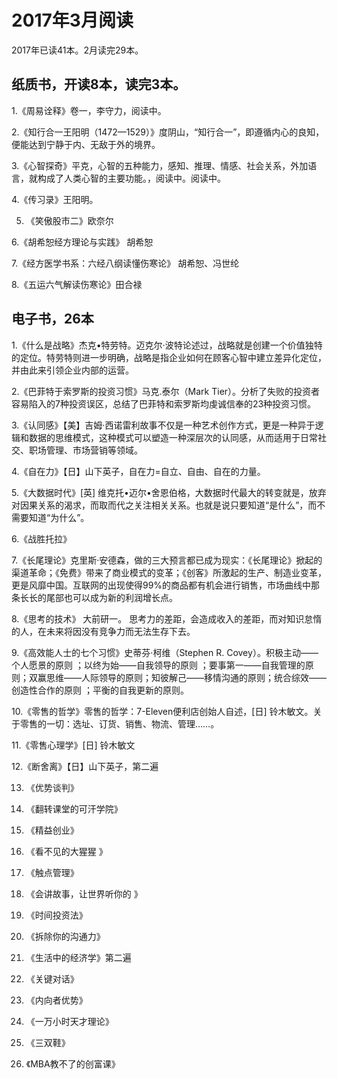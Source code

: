 # 2017年3月阅读 #

2017年已读41本。2月读完29本。

## 纸质书，开读8本，读完3本。 ##

1.《周易诠释》卷一，李守力，阅读中。

2.《知行合一王阳明（1472—1529）》度阴山，“知行合一”，即遵循内心的良知，便能达到宁静于内、无敌于外的境界。

3.《心智探奇》平克，心智的五种能力，感知、推理、情感、社会关系，外加语言，就构成了人类心智的主要功能。，阅读中。阅读中。

4.《传习录》王阳明。

5. 《笑傲股市二》欧奈尔

6.《胡希恕经方理论与实践》 胡希恕

7.《经方医学书系：六经八纲读懂伤寒论》 胡希恕、冯世纶

8.《五运六气解读伤寒论》田合禄

## 电子书，26本 ##

1.《什么是战略》杰克•特劳特。迈克尔·波特论述过，战略就是创建一个价值独特的定位。特劳特则进一步明确，战略是指企业如何在顾客心智中建立差异化定位，并由此来引领企业内部的运营。

2.《巴菲特于索罗斯的投资习惯》马克.泰尔（Mark Tier）。分析了失败的投资者容易陷入的7种投资误区，总结了巴菲特和索罗斯均虔诚信奉的23种投资习惯。

3.《认同感》【美】吉姆·西诺雷利故事不仅是一种艺术创作方式，更是一种异于逻辑和数据的思维模式，这种模式可以塑造一种深层次的认同感，从而适用于日常社交、职场管理、市场营销等领域。

4.《自在力》【日】山下英子，自在力=自立、自由、自在的力量。

5.《大数据时代》[英] 维克托•迈尔•舍恩伯格，大数据时代最大的转变就是，放弃对因果关系的渴求，而取而代之关注相关关系。也就是说只要知道“是什么”，而不需要知道“为什么”。

6.《战胜托拉》

7.《长尾理论》克里斯·安德森，做的三大预言都已成为现实：《长尾理论》掀起的渠道革命；《免费》带来了商业模式的变革；《创客》所激起的生产、制造业变革，更是风靡中国。互联网的出现使得99%的商品都有机会进行销售，市场曲线中那条长长的尾部也可以成为新的利润增长点。

8.《思考的技术》 大前研一。 思考力的差距，会造成收入的差距，而对知识怠惰的人，在未来将因没有竞争力而无法生存下去。

9.《高效能人士的七个习惯》史蒂芬·柯维（Stephen R. Covey）。积极主动——个人愿景的原则 ；以终为始——自我领导的原则 ；要事第一——自我管理的原则；双赢思维——人际领导的原则；知彼解己——移情沟通的原则；统合综效——创造性合作的原则 ；平衡的自我更新的原则。

10.《零售的哲学》零售的哲学：7-Eleven便利店创始人自述，[日] 铃木敏文。关于零售的一切：选址、订货、销售、物流、管理……。

11.《零售心理学》[日] 铃木敏文

12.《断舍离》【日】山下英子，第二遍

13. 《优势谈判》

14. 《翻转课堂的可汗学院》

15. 《精益创业》

16. 《看不见的大猩猩 》

17. 《触点管理》

18. 《会讲故事，让世界听你的 》

19. 《时间投资法》

20. 《拆除你的沟通力》

21. 《生活中的经济学》第二遍

22. 《关键对话》

23. 《内向者优势》

24. 《一万小时天才理论》

25. 《三双鞋》

26. 《MBA教不了的创富课》
